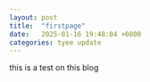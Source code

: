 ```yaml
---
layout: post
title:  "firstpage"
date:   2025-01-16 19:48:04 +0800
categories: tyee update
---
```

this is a test on this blog
